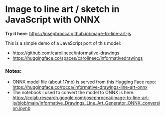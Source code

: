 # Image to line art / sketch in JavaScript with ONNX

**Try it here**: https://josephrocca.github.io/image-to-line-art-js

This is a simple demo of a JavaScript port of this model:

 * https://github.com/carolineec/informative-drawings
 * https://huggingface.co/spaces/carolineec/informativedrawings

### Notes:
 * ONNX model file (about 17mb) is served from this Hugging Face repo: https://huggingface.co/rocca/informative-drawings-line-art-onnx
 * The notebook I used to convert the model to ONNX is here: https://colab.research.google.com/josephrocca/image-to-line-art-js/blob/main/Informative_Drawings_Line_Art_Generator_ONNX_conversion.ipynb
